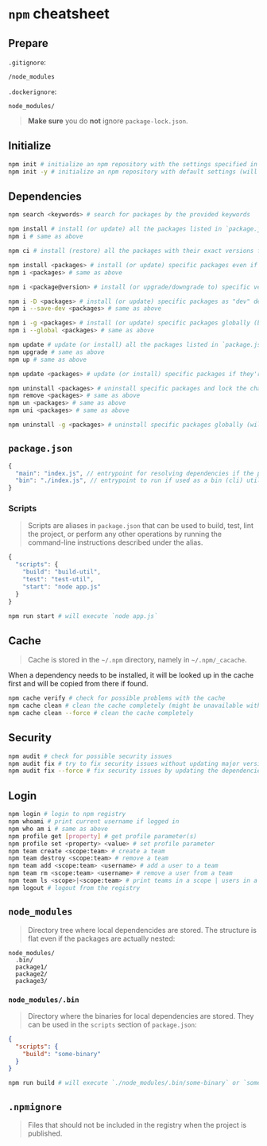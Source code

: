 # `npm` cheatsheet

## Prepare

`.gitignore`:

```
/node_modules
```

`.dockerignore`:

```
node_modules/
```

> **Make sure** you do **not** ignore `package-lock.json`.

## Initialize

```bash
npm init # initialize an npm repository with the settings specified in interactive mode
npm init -y # initialize an npm repository with default settings (will not ask anything)
```

## Dependencies

```bash
npm search <keywords> # search for packages by the provided keywords

npm install # install (or update) all the packages listed in `package.json` according to the version rules described in `package.json` and lock their updated versions in `package-lock.json`
npm i # same as above

npm ci # install (restore) all the packages with their exact versions from the existing `package-lock.json`

npm install <packages> # install (or update) specific packages even if they're not listed in `package.json` and lock their updated versions in `package-lock.json` (will add new dependencies to the `dependencies` section in `package.json`)
npm i <packages> # same as above

npm i <package@version> # install (or upgrade/downgrade to) specific version of the package and lock its updated version in `package-lock.json` (will also add or update the dependency in `package.json` according to the exact updated version)

npm i -D <packages> # install (or update) specific packages as "dev" dependencies and lock their versions in `package-lock.json` (will add new dependencies to the `devDependencies` section in `package.json`)
npm i --save-dev <packages> # same as above

npm i -g <packages> # install (or update) specific packages globally (binaries will be available everywhere if present)
npm i --global <packages> # same as above

npm update # update (or install) all the packages listed in `package.json` up to their newest versions according to the version rules described in `package.json` and lock their updated versions in `package-lock.json`
npm upgrade # same as above
npm up # same as above

npm update <packages> # update (or install) specific packages if they're listed in `package.json` up to their newest versions according to the version rules described in `package.json` and lock their updated versions in `package-lock.json` 

npm uninstall <packages> # uninstall specific packages and lock the changes in `package-lock.json` (will remove listed dependencies from the `package.json`)
npm remove <packages> # same as above
npm un <packages> # same as above
npm uni <packages> # same as above

npm uninstall -g <packages> # uninstall specific packages globally (will delete the packages from the global scope but will not affect the local installation)
```

## `package.json`

```javascript
{
  "main": "index.js", // entrypoint for resolving dependencies if the project is used as a package
  "bin": "./index.js", // entrypoint to run if used as a bin (cli) utility
}
```

### Scripts

> Scripts are aliases in `package.json` that can be used to build, test, lint the project, or perform any other operations by running the command-line instructions described under the alias.

```javascript
{
  "scripts": {
    "build": "build-util",
    "test": "test-util",
    "start": "node app.js"
  }
}
```

```bash
npm run start # will execute `node app.js`
```

## Cache

> Cache is stored in the `~/.npm` directory, namely in `~/.npm/_cacache`.

When a dependency needs to be installed, it will be looked up in the cache first and will be copied from there if found.

```bash
npm cache verify # check for possible problems with the cache
npm cache clean # clean the cache completely (might be unavailable without the `--force` option)
npm cache clean --force # clean the cache completely
```

## Security

```bash
npm audit # check for possible security issues
npm audit fix # try to fix security issues without updating major versions of the dependencies
npm audit fix --force # fix security issues by updating the dependencies even if they have breaking changes
```

## Login

```bash
npm login # login to npm registry
npm whoami # print current username if logged in
npm who am i # same as above
npm profile get [property] # get profile parameter(s)
npm profile set <property> <value> # set profile parameter
npm team create <scope:team> # create a team
npm team destroy <scope:team> # remove a team
npm team add <scope:team> <username> # add a user to a team
npm team rm <scope:team> <username> # remove a user from a team
npm team ls <scope>|<scope:team> # print teams in a scope | users in a team
npm logout # logout from the registry
```

## `node_modules`

> Directory tree where local dependencides are stored. The structure is flat even if the packages are actually nested:

```
node_modules/
  .bin/
  package1/
  package2/
  package3/
```

### `node_modules/.bin`

> Directory where the binaries for local dependencies are stored. They can be used in the `scripts` section of `package.json`:

```json
{
  "scripts": {
    "build": "some-binary"
  }
}
```

```bash
npm run build # will execute `./node_modules/.bin/some-binary` or `some-binary` if globally installed
```

## `.npmignore`

> Files that should not be included in the registry when the project is published.
